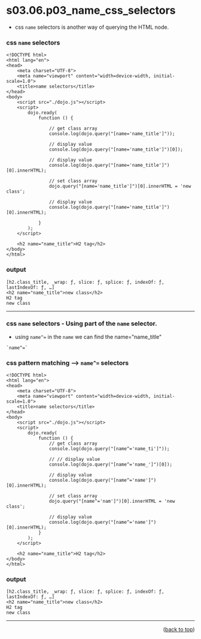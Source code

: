 <a name="topage"></a>

# s03.06.p03_name_css_selectors

* css `name` selectors is another way of querying the HTML node.


### css `name` selectors
```
<!DOCTYPE html>
<html lang="en">
<head>
    <meta charset="UTF-8">
    <meta name="viewport" content="width=device-width, initial-scale=1.0">
    <title>name selectors</title>
</head>
<body>
    <script src="./dojo.js"></script>
    <script>
        dojo.ready(
            function () {

                // get class array
                console.log(dojo.query("[name='name_title']"));

                // display value
                console.log(dojo.query("[name='name_title']")[0]);

                // display value
                console.log(dojo.query("[name='name_title']")[0].innerHTML);

                // set class array
                dojo.query("[name='name_title']")[0].innerHTML = 'new class';

                // display value
                console.log(dojo.query("[name='name_title']")[0].innerHTML);
                
            }
        );
    </script>

    <h2 name="name_title">H2 tag</h2>
</body>
</html>
```

### output
```
[h2.class_title, _wrap: ƒ, slice: ƒ, splice: ƒ, indexOf: ƒ, lastIndexOf: ƒ, …]
<h2 name="name_title">new class</h2>
H2 tag
new class
```

----

### css `name` selectors - Using part of the `name` selector.
* using `name^=` in the `name` we can find the name="name_title"
```
`name^=`
```

### css pattern matching --> `name^=` selectors
```
<!DOCTYPE html>
<html lang="en">
<head>
    <meta charset="UTF-8">
    <meta name="viewport" content="width=device-width, initial-scale=1.0">
    <title>name selectors</title>
</head>
<body>
    <script src="./dojo.js"></script>
    <script>
        dojo.ready(
            function () {
                // get class array
                console.log(dojo.query("[name^='name_ti']"));

                // // display value
                console.log(dojo.query("[name^='name_']")[0]);

                // display value
                console.log(dojo.query("[name^='name']")[0].innerHTML);

                // set class array
                dojo.query("[name^='nam']")[0].innerHTML = 'new class';

                // display value
                console.log(dojo.query("[name^='name']")[0].innerHTML);                
            }
        );
    </script>

    <h2 name="name_title">H2 tag</h2>
</body>
</html>
```

### output
```
[h2.class_title, _wrap: ƒ, slice: ƒ, splice: ƒ, indexOf: ƒ, lastIndexOf: ƒ, …]
<h2 name="name_title">new class</h2>
H2 tag
new class
```

----

<p align="right">(<a href="#topage">back to top</a>)</p>
<br/>
<br/>
